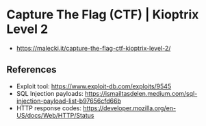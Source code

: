 # Capture The Flag (CTF) | Kioptrix Level 2

- https://malecki.it/capture-the-flag-ctf-kioptrix-level-2/

## References

- Exploit tool: https://www.exploit-db.com/exploits/9545
- SQL Injection payloads: https://ismailtasdelen.medium.com/sql-injection-payload-list-b97656cfd66b
- HTTP response codes: https://developer.mozilla.org/en-US/docs/Web/HTTP/Status
